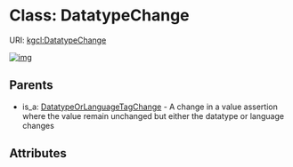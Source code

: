 
# Class: DatatypeChange




URI: [kgcl:DatatypeChange](http://w3id.org/kgcl/DatatypeChange)


[![img](https://yuml.me/diagram/nofunky;dir:TB/class/[DatatypeOrLanguageTagChange],[DatatypeOrLanguageTagChange]^-[DatatypeChange])](https://yuml.me/diagram/nofunky;dir:TB/class/[DatatypeOrLanguageTagChange],[DatatypeOrLanguageTagChange]^-[DatatypeChange])

## Parents

 *  is_a: [DatatypeOrLanguageTagChange](DatatypeOrLanguageTagChange.md) - A change in a value assertion where the value remain unchanged but either the datatype or language changes

## Attributes

